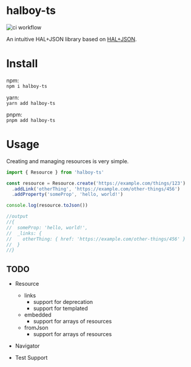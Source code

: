 # halboy-ts

![ci workflow](https://github.com/JDurstberger/halboy-ts/actions/workflows/ci.yml/badge.svg)

An intuitive HAL+JSON library based on [HAL+JSON](https://datatracker.ietf.org/doc/html/draft-kelly-json-hal-11).

# Install

npm:<br/> `npm i halboy-ts`

yarn:<br/> `yarn add halboy-ts`

pnpm:<br/> `pnpm add halboy-ts`

# Usage

Creating and managing resources is very simple.

```ts
import { Resource } from 'halboy-ts'

const resource = Resource.create('https://example.com/things/123')
  .addLink('otherThing', 'https://example.com/other-things/456')
  .addProperty('someProp', 'hello, world!')

console.log(resource.toJson())

//output
//{
//  someProp: 'hello, world!',
//  _links: {
//    otherThing: { href: 'https://example.com/other-things/456' }
//  }
//}
```

## TODO

- Resource

  - links
    - support for deprecation
    - support for templated
  - embedded
    - support for arrays of resources
  - fromJson
    - support for arrays of resources 

- Navigator
- Test Support
